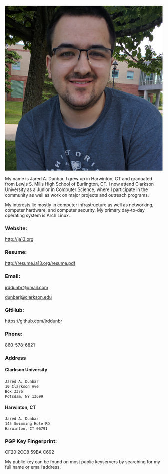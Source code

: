 ![me](me.jpg)

My name is Jared A. Dunbar. I grew up in Harwinton, CT and graduated from
Lewis S. Mills High School of Burlington, CT. I now attend Clarkson University
as a Junior in Computer Science, where I participate in the community as well
as work on major projects and outreach programs.

My interests lie mostly in computer infrastructure as well as networking,
computer hardware, and computer security. My primary day-to-day operating system
is Arch Linux.

### Website:

http://ja13.org

### Resume:

http://resume.ja13.org/resume.pdf

### Email:

jrddunbr@gmail.com

dunbarj@clarkson.edu

### GitHub:

https://github.com/jrddunbr

### Phone:

860-578-6821

### Address

#### Clarkson University

```
Jared A. Dunbar
10 Clarkson Ave
Box 3376
Potsdam, NY 13699
```

#### Harwinton, CT

```
Jared A. Dunbar
145 Swimming Hole RD
Harwinton, CT 06791
```

### PGP Key Fingerprint:

CF20 2CC8 59BA C692

My public key can be found on most public keyservers by searching for my
full name or email address.

